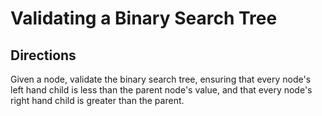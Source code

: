 # Validating a Binary Search Tree

## Directions

Given a node, validate the binary search tree, ensuring that every node's left hand child is less than the parent node's value, and that every node's right hand child is greater than the parent.
